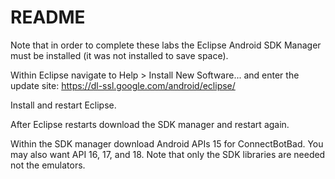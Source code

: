 # README

Note that in order to complete these labs the Eclipse Android SDK Manager must be installed (it was not installed to save space).

Within Eclipse navigate to Help > Install New Software... and enter the update site: https://dl-ssl.google.com/android/eclipse/

Install and restart Eclipse.

After Eclipse restarts download the SDK manager and restart again.

Within the SDK manager download Android APIs 15 for ConnectBotBad. You may also want API 16, 17, and 18. Note that only the SDK libraries are needed not the emulators.
